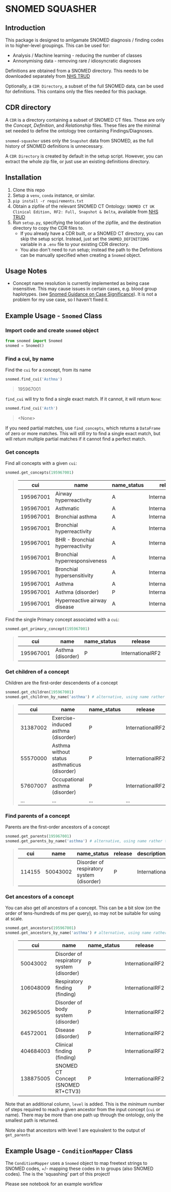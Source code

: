 # SNOMED SQUASHER

## Introduction
This package is designed to amlgamate SNOMED diagnosis / finding codes in to higher-level groupings. 
This can be used for:
* Analysis / Machine learning - reducing the number of classes
* Annonymising data - removing rare / idiosyncratic diagnoses

Definitions are obtained from a SNOMED directory. This needs to be downloaded separately from [NHS TRUD](https://isd.digital.nhs.uk/trud/)

Optionally, a `CDR Directory`, a subset of the full SNOMED data, can be used for definitions. This contains only the files needed for this package.

## CDR directory
A `CDR` is a directory containing a subset of SNOMED CT files. These are only the *Concept*, *Definition*, and *Relationship* files. These files are the minimal set needed to define the ontology tree containing Findings/Diagnoses. 

`snomed-squasher` uses only the `Snapshot` data from SNOMED, as the full history of SNOMED definitions is unnecessary. 

A `CDR Directory` is created by default in the setup script. However, you can extract the whole zip file, or just use an existing definitions directory. 

## Installation
1. Clone this repo
1. Setup a `venv`, `conda` instance, or similar.
1. `pip install -r requirements.txt`
1. Obtain a zipfile of the relevant SNOMED CT Ontology: `SNOMED CT UK Clinical Edition, RF2: Full, Snapshot & Delta`, available from [NHS TRUD](https://isd.digital.nhs.uk/trud/)
1. Run `setup.py`, specifying the location of the zipfile, and the destination directory to copy the CDR files to. 
    - If you already have a CDR built, or a SNOMED CT directory, you can skip the setup script. Instead, just set the `SNOMED_DEFINITIONS` variable in a `.env` file to your existing CDR directory.
    - You also don't need to run setup; instead the path to the Definitions can be manually specified when creating a `Snomed` object.  

## Usage Notes
* Concept name resolution is currently implemented as being case insensitive. This may cause issues in certain cases, e.g. blood group haplotypes. (see [Snomed Guidance on Case Significance](https://confluence.ihtsdotools.org/display/DOCEG/Case+Significance)). It is not a problem for my use case, so I haven't fixed it. 

## Example Usage - `Snomed` Class

### Import code and create `snomed` object
```python
from snomed import Snomed
snomed = Snomed()
```

### Find a cui, by name
Find the `cui` for a concept, from its name
```python
snomed.find_cui('Asthma')
```
> 195967001

`find_cui` will try to find a single exact match. If it cannot, it will return `None`:
```python
snomed.find_cui('Asth')
```
> \<None\>

If you need partial matches, use `find_concepts`, which returns a `DataFrame` of zero or more matches. This will still *try* to find a single exact match, but will return multiple partial matches if it cannot find a perfect match. 

### Get concepts 
Find all concepts with a given `cui`:
```python
snomed.get_concepts(195967001)
```


> |cui	|name	|name_status	|release	|description_type_ids |
> |-------|-------|---------------|-----------|---------------------|
> |195967001	|Airway hyperreactivity             |A|	InternationalRF2	||
>    |195967001	|Asthmatic 	                        |A|	InternationalRF2	||
>	|195967001	|Bronchial asthma	                |A|	InternationalRF2	||
>	|195967001	|Bronchial hyperreactivity	        |A|	InternationalRF2	||
>	|195967001	|BHR - Bronchial hyperreactivity	|A|	InternationalRF2	||
>	|195967001	|Bronchial hyperresponsiveness	    |A|	InternationalRF2	||
>	|195967001	|Bronchial hypersensitivity	        |A|	InternationalRF2	||
>	|195967001	|Asthma                             |A|	InternationalRF2	||
>	|195967001	|Asthma (disorder)	                |P|	InternationalRF2	|disorder|
>	|195967001	|Hyperreactive airway disease	    |A|	InternationalRF2	||

Find the single Primary concept associated with a `cui`:
```python
snomed.get_primary_concept(195967001)
```
> |cui	|name	|name_status	|release	|description_type_ids |
> |-------|-------|---------------|-----------|---------------------|
>	|195967001	|Asthma (disorder)	                |P|	InternationalRF2	|disorder|


### Get children of a concept
Children are the first-order descendents of a concept
```python
snomed.get_children(195967001) 
snomed.get_children_by_name('asthma') # alternative, using name rather than CUI
```
> |cui	|name	|name_status	|release	|description_type_ids |
> |-------|-------|---------------|-----------|---------------------|
> |31387002|	Exercise-induced asthma (disorder)	            |P|	InternationalRF2	|disorder|
> |55570000|	Asthma without status asthmaticus (disorder)	|P|	InternationalRF2	|disorder|
> |57607007|	Occupational asthma (disorder)	                |P|	InternationalRF2	|disorder|
> |...     |    ...                                            |...| ...                |...     |                    

### Find parents of a concept
Parents are the first-order ancestors of a concept
```python
snomed.get_parents(195967001) 
snomed.get_parents_by_name('asthma') # alternative, using name rather than CUI 
```
> |cui	|name	|name_status	|release	|description_type_ids |
> |-------|-------|---------------|-----------|---------------------|
> |114155	|50043002|	Disorder of respiratory system (disorder)|	P	|InternationalRF2|	|disorder|

### Get ancestors of a concept
You can also get *all* ancestors of a concept. This can be a bit slow (on the order of tens-hundreds of ms per query), so may not be suitable for using at scale. 
```python
snomed.get_ancestors(195967001) 
snomed.get_ancestors_by_name('asthma') # alternative, using name rather than CUI
```
> |cui	|name	|name_status	|release	|description_type_ids | level |
> |-------|-------|---------------|-----------|---------------------|-----|
>|	50043002	|Disorder of respiratory system (disorder)	|P|	InternationalRF2|	disorder	    |1|
>|	106048009	|Respiratory finding (finding)	            |P|	InternationalRF2|	finding	        |2|
>|	362965005	|Disorder of body system (disorder)	        |P|	InternationalRF2|	disorder	    |2|
>|	64572001	|Disease (disorder)     	                |P|	InternationalRF2|	disorder	    |3|
>|	404684003	|Clinical finding (finding) 	            |P|	InternationalRF2|	finding	        |3|
>|	138875005	|SNOMED CT Concept (SNOMED RT+CTV3)	        |P|	InternationalRF2|	SNOMED RT+CTV3	|4|

Note that an additional column, `level` is added. This is the *minimum* number of steps required to reach a given ancestor from the input concept (`cui` or name). There may be more than one path up through the ontology, only the smallest path is returned. 

Note also that ancestors with level 1 are equivalent to the output of `get_parents`

## Example Usage - `ConditionMapper` Class

The `ConditionMapper` uses a `Snomed` object to map freetext strings to SNOMED codes, +/- mapping these codes in to groups (also SNOMED codes). The is the 'squashing' part of this project!

Please see notebook for an example workflow